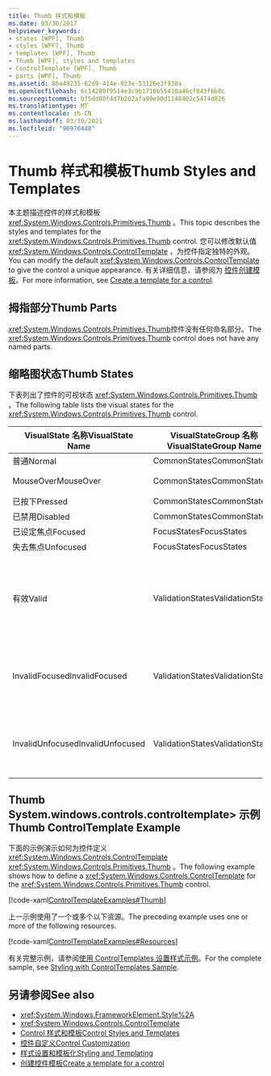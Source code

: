 ```yaml
---
title: Thumb 样式和模板
ms.date: 03/30/2017
helpviewer_keywords:
- states [WPF], Thumb
- styles [WPF], Thumb
- templates [WPF], Thumb
- Thumb [WPF], styles and templates
- ControlTemplate [WPF], Thumb
- parts [WPF], Thumb
ms.assetid: 86a49235-62d9-414e-923e-53126e3f930a
ms.openlocfilehash: 6c14280f9514e3c9b1716b55410a46cf843f6b8c
ms.sourcegitcommit: bf5dd80f4d7b202afa90e90d1148402c5474d826
ms.translationtype: MT
ms.contentlocale: zh-CN
ms.lasthandoff: 03/30/2021
ms.locfileid: "96970440"
---
```

# <a name="thumb-styles-and-templates"></a><span data-ttu-id="af17b-102">Thumb 样式和模板</span><span class="sxs-lookup"><span data-stu-id="af17b-102">Thumb Styles and Templates</span></span>

<span data-ttu-id="af17b-103">本主题描述控件的样式和模板 <xref:System.Windows.Controls.Primitives.Thumb> 。</span><span class="sxs-lookup"><span data-stu-id="af17b-103">This topic describes the styles and templates for the <xref:System.Windows.Controls.Primitives.Thumb> control.</span></span> <span data-ttu-id="af17b-104">您可以修改默认值 <xref:System.Windows.Controls.ControlTemplate> ，为控件指定独特的外观。</span><span class="sxs-lookup"><span data-stu-id="af17b-104">You can modify the default <xref:System.Windows.Controls.ControlTemplate> to give the control a unique appearance.</span></span> <span data-ttu-id="af17b-105">有关详细信息，请参阅为 [控件创建模板](/dotnet/desktop-wpf/themes/how-to-create-apply-template)。</span><span class="sxs-lookup"><span data-stu-id="af17b-105">For more information, see [Create a template for a control](/dotnet/desktop-wpf/themes/how-to-create-apply-template).</span></span>

## <a name="thumb-parts"></a><span data-ttu-id="af17b-106">拇指部分</span><span class="sxs-lookup"><span data-stu-id="af17b-106">Thumb Parts</span></span>

<span data-ttu-id="af17b-107"><xref:System.Windows.Controls.Primitives.Thumb>控件没有任何命名部分。</span><span class="sxs-lookup"><span data-stu-id="af17b-107">The <xref:System.Windows.Controls.Primitives.Thumb> control does not have any named parts.</span></span>

## <a name="thumb-states"></a><span data-ttu-id="af17b-108">缩略图状态</span><span class="sxs-lookup"><span data-stu-id="af17b-108">Thumb States</span></span>

<span data-ttu-id="af17b-109">下表列出了控件的可视状态 <xref:System.Windows.Controls.Primitives.Thumb> 。</span><span class="sxs-lookup"><span data-stu-id="af17b-109">The following table lists the visual states for the <xref:System.Windows.Controls.Primitives.Thumb> control.</span></span>

|<span data-ttu-id="af17b-110">VisualState 名称</span><span class="sxs-lookup"><span data-stu-id="af17b-110">VisualState Name</span></span>|<span data-ttu-id="af17b-111">VisualStateGroup 名称</span><span class="sxs-lookup"><span data-stu-id="af17b-111">VisualStateGroup Name</span></span>|<span data-ttu-id="af17b-112">描述</span><span class="sxs-lookup"><span data-stu-id="af17b-112">Description</span></span>|
|-|-|-|
|<span data-ttu-id="af17b-113">普通</span><span class="sxs-lookup"><span data-stu-id="af17b-113">Normal</span></span>|<span data-ttu-id="af17b-114">CommonStates</span><span class="sxs-lookup"><span data-stu-id="af17b-114">CommonStates</span></span>|<span data-ttu-id="af17b-115">默认状态。</span><span class="sxs-lookup"><span data-stu-id="af17b-115">The default state.</span></span>|
|<span data-ttu-id="af17b-116">MouseOver</span><span class="sxs-lookup"><span data-stu-id="af17b-116">MouseOver</span></span>|<span data-ttu-id="af17b-117">CommonStates</span><span class="sxs-lookup"><span data-stu-id="af17b-117">CommonStates</span></span>|<span data-ttu-id="af17b-118">鼠标指针悬停在控件上方。</span><span class="sxs-lookup"><span data-stu-id="af17b-118">The mouse pointer is positioned over the control.</span></span>|
|<span data-ttu-id="af17b-119">已按下</span><span class="sxs-lookup"><span data-stu-id="af17b-119">Pressed</span></span>|<span data-ttu-id="af17b-120">CommonStates</span><span class="sxs-lookup"><span data-stu-id="af17b-120">CommonStates</span></span>|<span data-ttu-id="af17b-121">已按下控件。</span><span class="sxs-lookup"><span data-stu-id="af17b-121">The control is pressed.</span></span>|
|<span data-ttu-id="af17b-122">已禁用</span><span class="sxs-lookup"><span data-stu-id="af17b-122">Disabled</span></span>|<span data-ttu-id="af17b-123">CommonStates</span><span class="sxs-lookup"><span data-stu-id="af17b-123">CommonStates</span></span>|<span data-ttu-id="af17b-124">已禁用控件。</span><span class="sxs-lookup"><span data-stu-id="af17b-124">The control is disabled.</span></span>|
|<span data-ttu-id="af17b-125">已设定焦点</span><span class="sxs-lookup"><span data-stu-id="af17b-125">Focused</span></span>|<span data-ttu-id="af17b-126">FocusStates</span><span class="sxs-lookup"><span data-stu-id="af17b-126">FocusStates</span></span>|<span data-ttu-id="af17b-127">控件有焦点。</span><span class="sxs-lookup"><span data-stu-id="af17b-127">The control has focus.</span></span>|
|<span data-ttu-id="af17b-128">失去焦点</span><span class="sxs-lookup"><span data-stu-id="af17b-128">Unfocused</span></span>|<span data-ttu-id="af17b-129">FocusStates</span><span class="sxs-lookup"><span data-stu-id="af17b-129">FocusStates</span></span>|<span data-ttu-id="af17b-130">控件没有焦点。</span><span class="sxs-lookup"><span data-stu-id="af17b-130">The control does not have focus.</span></span>|
|<span data-ttu-id="af17b-131">有效</span><span class="sxs-lookup"><span data-stu-id="af17b-131">Valid</span></span>|<span data-ttu-id="af17b-132">ValidationStates</span><span class="sxs-lookup"><span data-stu-id="af17b-132">ValidationStates</span></span>|<span data-ttu-id="af17b-133">控件使用 <xref:System.Windows.Controls.Validation> 类， <xref:System.Windows.Controls.Validation.HasError%2A?displayProperty=nameWithType> 附加属性为 `false` 。</span><span class="sxs-lookup"><span data-stu-id="af17b-133">The control uses the <xref:System.Windows.Controls.Validation> class and the <xref:System.Windows.Controls.Validation.HasError%2A?displayProperty=nameWithType> attached property is `false`.</span></span>|
|<span data-ttu-id="af17b-134">InvalidFocused</span><span class="sxs-lookup"><span data-stu-id="af17b-134">InvalidFocused</span></span>|<span data-ttu-id="af17b-135">ValidationStates</span><span class="sxs-lookup"><span data-stu-id="af17b-135">ValidationStates</span></span>|<span data-ttu-id="af17b-136"><xref:System.Windows.Controls.Validation.HasError%2A?displayProperty=nameWithType>附加属性是 `true` 控件具有焦点。</span><span class="sxs-lookup"><span data-stu-id="af17b-136">The <xref:System.Windows.Controls.Validation.HasError%2A?displayProperty=nameWithType> attached property is `true` has the control has focus.</span></span>|
|<span data-ttu-id="af17b-137">InvalidUnfocused</span><span class="sxs-lookup"><span data-stu-id="af17b-137">InvalidUnfocused</span></span>|<span data-ttu-id="af17b-138">ValidationStates</span><span class="sxs-lookup"><span data-stu-id="af17b-138">ValidationStates</span></span>|<span data-ttu-id="af17b-139"><xref:System.Windows.Controls.Validation.HasError%2A?displayProperty=nameWithType>附加属性是 `true` 控件没有焦点。</span><span class="sxs-lookup"><span data-stu-id="af17b-139">The <xref:System.Windows.Controls.Validation.HasError%2A?displayProperty=nameWithType> attached property is `true` has the control does not have focus.</span></span>|

## <a name="thumb-controltemplate-example"></a><span data-ttu-id="af17b-140">Thumb System.windows.controls.controltemplate> 示例</span><span class="sxs-lookup"><span data-stu-id="af17b-140">Thumb ControlTemplate Example</span></span>

<span data-ttu-id="af17b-141">下面的示例演示如何为控件定义 <xref:System.Windows.Controls.ControlTemplate> <xref:System.Windows.Controls.Primitives.Thumb> 。</span><span class="sxs-lookup"><span data-stu-id="af17b-141">The following example shows how to define a <xref:System.Windows.Controls.ControlTemplate> for the <xref:System.Windows.Controls.Primitives.Thumb> control.</span></span>

[!code-xaml[ControlTemplateExamples#Thumb](~/samples/snippets/csharp/VS_Snippets_Wpf/ControlTemplateExamples/CS/resources/slider.xaml#thumb)]

<span data-ttu-id="af17b-142">上一示例使用了一个或多个以下资源。</span><span class="sxs-lookup"><span data-stu-id="af17b-142">The preceding example uses one or more of the following resources.</span></span>

[!code-xaml[ControlTemplateExamples#Resources](~/samples/snippets/csharp/VS_Snippets_Wpf/ControlTemplateExamples/CS/resources/shared.xaml#resources)]

<span data-ttu-id="af17b-143">有关完整示例，请参阅[使用 ControlTemplates 设置样式示例](https://github.com/Microsoft/WPF-Samples/tree/master/Styles%20&%20Templates/IntroToStylingAndTemplating)。</span><span class="sxs-lookup"><span data-stu-id="af17b-143">For the complete sample, see [Styling with ControlTemplates Sample](https://github.com/Microsoft/WPF-Samples/tree/master/Styles%20&%20Templates/IntroToStylingAndTemplating).</span></span>

## <a name="see-also"></a><span data-ttu-id="af17b-144">另请参阅</span><span class="sxs-lookup"><span data-stu-id="af17b-144">See also</span></span>

- <xref:System.Windows.FrameworkElement.Style%2A>
- <xref:System.Windows.Controls.ControlTemplate>
- [<span data-ttu-id="af17b-145">Control 样式和模板</span><span class="sxs-lookup"><span data-stu-id="af17b-145">Control Styles and Templates</span></span>](control-styles-and-templates.md)
- [<span data-ttu-id="af17b-146">控件自定义</span><span class="sxs-lookup"><span data-stu-id="af17b-146">Control Customization</span></span>](control-customization.md)
- [<span data-ttu-id="af17b-147">样式设置和模板化</span><span class="sxs-lookup"><span data-stu-id="af17b-147">Styling and Templating</span></span>](/dotnet/desktop-wpf/fundamentals/styles-templates-overview)
- [<span data-ttu-id="af17b-148">创建控件模板</span><span class="sxs-lookup"><span data-stu-id="af17b-148">Create a template for a control</span></span>](/dotnet/desktop-wpf/themes/how-to-create-apply-template)
